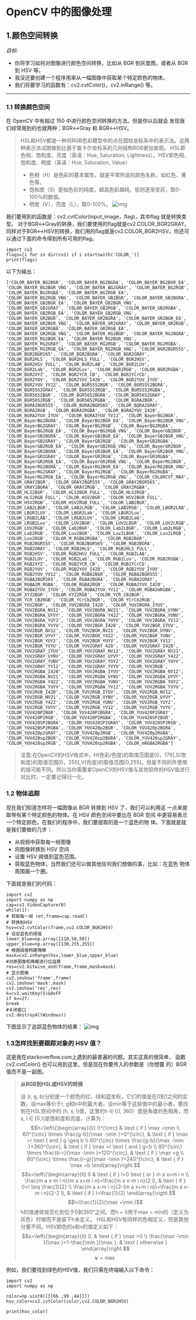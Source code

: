 # OpenCV 中的图像处理 

## 1.颜色空间转换
_目标:_ 
* 你将学习如何对图像进行颜色空间转换，比如从 BGR 到灰度图，或者从 BGR 到 HSV 等。 
* 我没还要创建一个程序用来从一幅图像中获取某个特定颜色的物体。
* 我们将要学习的函数有：cv2.cvtColor()，cv2.inRange() 等。
***
### 1.1 转换颜色空间
在 OpenCV 中有超过 150 中进行颜色空间转换的方法。但是你以后就会 发现我们经常用到的也就两种：BGR↔Gray 和 BGR↔HSV。 
>HSL和HSV都是一种将RGB色彩模型中的点在圆柱坐标系中的表示法。这两种表示法试图做到比基于笛卡尔坐标系的几何结构RGB更加直观。
HSL即色相、饱和度、亮度（英语：Hue, Saturation, Lightness）。HSV即色相、饱和度、明度（英语：Hue, Saturation, Value）
>* 色相（H）是色彩的基本属性，就是平常所说的颜色名称，如红色、黄色等。
>* 饱和度（S）是指色彩的纯度，越高色彩越纯，低则逐渐变灰，取0-100%的数值。
>* 明度（V），亮度（L），取0-100%。
![img]( https://upload.wikimedia.org/wikipedia/commons/thumb/a/a0/Hsl-hsv_models.svg/800px-Hsl-hsv_models.svg.png 'img')

我们要用到的函数是：cv2.cvtColor(input_image，ﬂag)，其中ﬂag 就是转换类型。
对于BGR↔Gray的转换，我们要使用的ﬂag就是cv2.COLOR_BGR2GRAY。同样对于BGR↔HSV的转换，我们用的ﬂag就是cv2.COLOR_BGR2HSV。你还可以通过下面的命令得到所有可用的ﬂag。
```
import cv2 
flags=[i for in dir(cv2) if i startswith('COLOR_')]
print(flags)
```
以下为输出：
```
['COLOR_BAYER_BG2BGR', 'COLOR_BAYER_BG2BGRA', 'COLOR_BAYER_BG2BGR_EA', 'COLOR_BAYER_BG2BGR_VNG', 'COLOR_BAYER_BG2GRAY', 'COLOR_BAYER_BG2RGB', 'COLOR_BAYER_BG2RGBA', 'COLOR_BAYER_BG2RGB_EA', 'COLOR_BAYER_BG2RGB_VNG', 'COLOR_BAYER_GB2BGR', 'COLOR_BAYER_GB2BGRA', 'COLOR_BAYER_GB2BGR_EA', 'COLOR_BAYER_GB2BGR_VNG', 'COLOR_BAYER_GB2GRAY', 'COLOR_BAYER_GB2RGB', 'COLOR_BAYER_GB2RGBA', 'COLOR_BAYER_GB2RGB_EA', 'COLOR_BAYER_GB2RGB_VNG', 'COLOR_BAYER_GR2BGR', 'COLOR_BAYER_GR2BGRA', 'COLOR_BAYER_GR2BGR_EA', 'COLOR_BAYER_GR2BGR_VNG', 'COLOR_BAYER_GR2GRAY', 'COLOR_BAYER_GR2RGB', 'COLOR_BAYER_GR2RGBA', 'COLOR_BAYER_GR2RGB_EA', 'COLOR_BAYER_GR2RGB_VNG', 'COLOR_BAYER_RG2BGR', 'COLOR_BAYER_RG2BGRA', 'COLOR_BAYER_RG2BGR_EA', 'COLOR_BAYER_RG2BGR_VNG', 'COLOR_BAYER_RG2GRAY', 'COLOR_BAYER_RG2RGB', 'COLOR_BAYER_RG2RGBA', 'COLOR_BAYER_RG2RGB_EA', 'COLOR_BAYER_RG2RGB_VNG', 'COLOR_BGR2BGR555', 'COLOR_BGR2BGR565', 'COLOR_BGR2BGRA', 'COLOR_BGR2GRAY', 'COLOR_BGR2HLS', 'COLOR_BGR2HLS_FULL', 'COLOR_BGR2HSV', 'COLOR_BGR2HSV_FULL', 'COLOR_BGR2LAB', 'COLOR_BGR2LUV', 'COLOR_BGR2Lab', 'COLOR_BGR2Luv', 'COLOR_BGR2RGB', 'COLOR_BGR2RGBA', 'COLOR_BGR2XYZ', 'COLOR_BGR2YCR_CB', 'COLOR_BGR2YCrCb', 'COLOR_BGR2YUV', 'COLOR_BGR2YUV_I420', 'COLOR_BGR2YUV_IYUV', 'COLOR_BGR2YUV_YV12', 'COLOR_BGR5552BGR', 'COLOR_BGR5552BGRA', 'COLOR_BGR5552GRAY', 'COLOR_BGR5552RGB', 'COLOR_BGR5552RGBA', 'COLOR_BGR5652BGR', 'COLOR_BGR5652BGRA', 'COLOR_BGR5652GRAY', 'COLOR_BGR5652RGB', 'COLOR_BGR5652RGBA', 'COLOR_BGRA2BGR', 'COLOR_BGRA2BGR555', 'COLOR_BGRA2BGR565', 'COLOR_BGRA2GRAY', 'COLOR_BGRA2RGB', 'COLOR_BGRA2RGBA', 'COLOR_BGRA2YUV_I420', 'COLOR_BGRA2YUV_IYUV', 'COLOR_BGRA2YUV_YV12', 'COLOR_BayerBG2BGR', 'COLOR_BayerBG2BGRA', 'COLOR_BayerBG2BGR_EA', 'COLOR_BayerBG2BGR_VNG', 'COLOR_BayerBG2GRAY', 'COLOR_BayerBG2RGB', 'COLOR_BayerBG2RGBA', 'COLOR_BayerBG2RGB_EA', 'COLOR_BayerBG2RGB_VNG', 'COLOR_BayerGB2BGR', 'COLOR_BayerGB2BGRA', 'COLOR_BayerGB2BGR_EA', 'COLOR_BayerGB2BGR_VNG', 'COLOR_BayerGB2GRAY', 'COLOR_BayerGB2RGB', 'COLOR_BayerGB2RGBA', 'COLOR_BayerGB2RGB_EA', 'COLOR_BayerGB2RGB_VNG', 'COLOR_BayerGR2BGR', 'COLOR_BayerGR2BGRA', 'COLOR_BayerGR2BGR_EA', 'COLOR_BayerGR2BGR_VNG', 'COLOR_BayerGR2GRAY', 'COLOR_BayerGR2RGB', 'COLOR_BayerGR2RGBA', 'COLOR_BayerGR2RGB_EA', 'COLOR_BayerGR2RGB_VNG', 'COLOR_BayerRG2BGR', 'COLOR_BayerRG2BGRA', 'COLOR_BayerRG2BGR_EA', 'COLOR_BayerRG2BGR_VNG', 'COLOR_BayerRG2GRAY', 'COLOR_BayerRG2RGB', 'COLOR_BayerRG2RGBA', 'COLOR_BayerRG2RGB_EA', 'COLOR_BayerRG2RGB_VNG', 'COLOR_COLORCVT_MAX', 'COLOR_GRAY2BGR', 'COLOR_GRAY2BGR555', 'COLOR_GRAY2BGR565', 'COLOR_GRAY2BGRA', 'COLOR_GRAY2RGB', 'COLOR_GRAY2RGBA', 'COLOR_HLS2BGR', 'COLOR_HLS2BGR_FULL', 'COLOR_HLS2RGB', 'COLOR_HLS2RGB_FULL', 'COLOR_HSV2BGR', 'COLOR_HSV2BGR_FULL', 'COLOR_HSV2RGB', 'COLOR_HSV2RGB_FULL', 'COLOR_LAB2BGR', 'COLOR_LAB2LBGR', 'COLOR_LAB2LRGB', 'COLOR_LAB2RGB', 'COLOR_LBGR2LAB', 'COLOR_LBGR2LUV', 'COLOR_LBGR2Lab', 'COLOR_LBGR2Luv', 'COLOR_LRGB2LAB', 'COLOR_LRGB2LUV', 'COLOR_LRGB2Lab', 'COLOR_LRGB2Luv', 'COLOR_LUV2BGR', 'COLOR_LUV2LBGR', 'COLOR_LUV2LRGB', 'COLOR_LUV2RGB', 'COLOR_Lab2BGR', 'COLOR_Lab2LBGR', 'COLOR_Lab2LRGB', 'COLOR_Lab2RGB', 'COLOR_Luv2BGR', 'COLOR_Luv2LBGR', 'COLOR_Luv2LRGB', 'COLOR_Luv2RGB', 'COLOR_M_RGBA2RGBA', 'COLOR_RGB2BGR', 'COLOR_RGB2BGR555', 'COLOR_RGB2BGR565', 'COLOR_RGB2BGRA', 'COLOR_RGB2GRAY', 'COLOR_RGB2HLS', 'COLOR_RGB2HLS_FULL', 'COLOR_RGB2HSV', 'COLOR_RGB2HSV_FULL', 'COLOR_RGB2LAB', 'COLOR_RGB2LUV', 'COLOR_RGB2Lab', 'COLOR_RGB2Luv', 'COLOR_RGB2RGBA', 'COLOR_RGB2XYZ', 'COLOR_RGB2YCR_CB', 'COLOR_RGB2YCrCb', 'COLOR_RGB2YUV', 'COLOR_RGB2YUV_I420', 'COLOR_RGB2YUV_IYUV', 'COLOR_RGB2YUV_YV12', 'COLOR_RGBA2BGR', 'COLOR_RGBA2BGR555', 'COLOR_RGBA2BGR565', 'COLOR_RGBA2BGRA', 'COLOR_RGBA2GRAY', 'COLOR_RGBA2M_RGBA', 'COLOR_RGBA2RGB', 'COLOR_RGBA2YUV_I420', 'COLOR_RGBA2YUV_IYUV', 'COLOR_RGBA2YUV_YV12', 'COLOR_RGBA2mRGBA', 'COLOR_XYZ2BGR', 'COLOR_XYZ2RGB', 'COLOR_YCR_CB2BGR', 'COLOR_YCR_CB2RGB', 'COLOR_YCrCb2BGR', 'COLOR_YCrCb2RGB', 'COLOR_YUV2BGR', 'COLOR_YUV2BGRA_I420', 'COLOR_YUV2BGRA_IYUV', 'COLOR_YUV2BGRA_NV12', 'COLOR_YUV2BGRA_NV21', 'COLOR_YUV2BGRA_UYNV', 'COLOR_YUV2BGRA_UYVY', 'COLOR_YUV2BGRA_Y422', 'COLOR_YUV2BGRA_YUNV', 'COLOR_YUV2BGRA_YUY2', 'COLOR_YUV2BGRA_YUYV', 'COLOR_YUV2BGRA_YV12', 'COLOR_YUV2BGRA_YVYU', 'COLOR_YUV2BGR_I420', 'COLOR_YUV2BGR_IYUV', 'COLOR_YUV2BGR_NV12', 'COLOR_YUV2BGR_NV21', 'COLOR_YUV2BGR_UYNV', 'COLOR_YUV2BGR_UYVY', 'COLOR_YUV2BGR_Y422', 'COLOR_YUV2BGR_YUNV', 'COLOR_YUV2BGR_YUY2', 'COLOR_YUV2BGR_YUYV', 'COLOR_YUV2BGR_YV12', 'COLOR_YUV2BGR_YVYU', 'COLOR_YUV2GRAY_420', 'COLOR_YUV2GRAY_I420', 'COLOR_YUV2GRAY_IYUV', 'COLOR_YUV2GRAY_NV12', 'COLOR_YUV2GRAY_NV21', 'COLOR_YUV2GRAY_UYNV', 'COLOR_YUV2GRAY_UYVY', 'COLOR_YUV2GRAY_Y422', 'COLOR_YUV2GRAY_YUNV', 'COLOR_YUV2GRAY_YUY2', 'COLOR_YUV2GRAY_YUYV', 'COLOR_YUV2GRAY_YV12', 'COLOR_YUV2GRAY_YVYU', 'COLOR_YUV2RGB', 'COLOR_YUV2RGBA_I420', 'COLOR_YUV2RGBA_IYUV', 'COLOR_YUV2RGBA_NV12', 'COLOR_YUV2RGBA_NV21', 'COLOR_YUV2RGBA_UYNV', 'COLOR_YUV2RGBA_UYVY', 'COLOR_YUV2RGBA_Y422', 'COLOR_YUV2RGBA_YUNV', 'COLOR_YUV2RGBA_YUY2', 'COLOR_YUV2RGBA_YUYV', 'COLOR_YUV2RGBA_YV12', 'COLOR_YUV2RGBA_YVYU', 'COLOR_YUV2RGB_I420', 'COLOR_YUV2RGB_IYUV', 'COLOR_YUV2RGB_NV12', 'COLOR_YUV2RGB_NV21', 'COLOR_YUV2RGB_UYNV', 'COLOR_YUV2RGB_UYVY', 'COLOR_YUV2RGB_Y422', 'COLOR_YUV2RGB_YUNV', 'COLOR_YUV2RGB_YUY2', 'COLOR_YUV2RGB_YUYV', 'COLOR_YUV2RGB_YV12', 'COLOR_YUV2RGB_YVYU', 'COLOR_YUV420P2BGR', 'COLOR_YUV420P2BGRA', 'COLOR_YUV420P2GRAY', 'COLOR_YUV420P2RGB', 'COLOR_YUV420P2RGBA', 'COLOR_YUV420SP2BGR', 'COLOR_YUV420SP2BGRA', 'COLOR_YUV420SP2GRAY', 'COLOR_YUV420SP2RGB', 'COLOR_YUV420SP2RGBA', 'COLOR_YUV420p2BGR', 'COLOR_YUV420p2BGRA', 'COLOR_YUV420p2GRAY', 'COLOR_YUV420p2RGB', 'COLOR_YUV420p2RGBA', 'COLOR_YUV420sp2BGR', 'COLOR_YUV420sp2BGRA', 'COLOR_YUV420sp2GRAY', 'COLOR_YUV420sp2RGB', 'COLOR_YUV420sp2RGBA', 'COLOR_mRGBA2RGBA']
```
>注意:在OpenCV的HSV格式中，H(色彩/色度)的取值范围是[0，179],S(饱和度)的取值范围[0，255],V(亮度)的取值范围[0,255]。但是不同的件使用的值可能不同。所以当你需要拿OpenCV的HSV值与其他软件的HSV值进行对比时，一定要记得归一化。

### 1.2 物体追踪

现在我们知道怎样将一幅图像从 BGR 转换到 HSV 了，我们可以利用这 一点来提取带有某个特定颜色的物体。在 HSV 颜色空间中要比在 BGR 空间 中更容易表示一个特定颜色。在我们的程序中，我们要提取的是一个蓝色的物 体。下面就是就是我们要做的几步： 
* 从视频中获取每一帧图像 
* 将图像转换到 HSV 空间 
* 设置 HSV 阈值到蓝色范围。 
* 获取蓝色物体，当然我们还可以做其他任何我们想做的事，比如：在蓝色 物体周围画一个圈。
  
下面就是我们的代码：
```
import cv2 
import numpy as np
cap=cv2.VideoCapture(0)
while(1):
# 获取每一帧 ret,frame=cap.read()
# 转换到HSV 
hsv=cv2.cvtColor(frame,cv2.COLOR_BGR2HSV)
# 设定蓝色的阈值 
lower_blue=np.array([110,50,50]) 
upper_blue=np.array([130,255,255])
# 根据阈值构建掩模 
mask=cv2.inRange(hsv,lower_blue,upper_blue)
#对原图像和掩模进行位运算 
res=cv2.bitwise_and(frame,frame,mask=mask)
# 显示图像 
cv2.imshow('frame',frame) 
cv2.imshow('mask',mask) 
cv2.imshow('res',res) 
k=cv2.waitKey(5)&0xFF 
if k==27: 
break
#关闭窗口 
cv2.destroyAllWindows()
```
下图显示了追踪蓝色物体的结果：
![img](2.png '物体追踪')

### 1.3怎样找到要跟踪对象的 HSV 值？

这是我在stackoverﬂow.com上遇到的最普遍的问题。其实这真的很简单， 函数 cv2.cvtColor() 也可以用到这里。但是现在你要传入的参数是（你想要 的）BGR 值而不是一副图。
>**从RGB到HSL或HSV的转换**
>
>设 (r, g, b)分别是一个颜色的红、绿和蓝坐标，它们的值是在0到1之间的实数。设max等价于r, g和b中的最大者。设min等于这些值中的最小者。要找到在HSL空间中的 (h, s, l)值，这里的h ∈ [0, 360）度是角度的色相角，而s, l ∈ [0,1]是饱和度和亮度，计算为：
>$$h=\left\{\begin{array}{ll}
0^{\circ} & \text { if } \max =\min \\
60^{\circ} \times \frac{g-b}{\max -\min }+0^{\circ}, & \text { if } \max =r \text { and } g \geq b \\
60^{\circ} \times \frac{g-b}{\max -\min }+360^{\circ}, & \text { if } \max =r \text { and } g<b \\
60^{\circ} \times \frac{b-r}{\max -\min }+120^{\circ}, & \text { if } \max =g \\
60^{\circ} \times \frac{r-g}{\max -\min }+240^{\circ}, & \text { if } \max =b
\end{array}\right.$$
>$$s=\left\{\begin{array}{ll}
0 & \text { if } l=0 \text { or } m a x=m i n \\
\frac{m a x-m i n}{m a x+m i n}=\frac{m a x-m i n}{2 l}, & \text { if } 0<l \leq \frac{1}{2} \\
\frac{m a x-m i n}{2-(m a x+m i n)}=\frac{m a x-m i n}{2-2 l}, & \text { if } l>\frac{1}{2}
\end{array}\right.$$
>$$l=\frac{1}{2}(\max +\min )$$
>h的值通常规范化到位于0到360°之间。而h = 0用于max = min的（定义为灰色）时候而不是留下h未定义。
HSL和HSV有同样的色相定义，但是其他分量不同。HSV颜色的s和v的值定义如下：
>$$s=\left\{\begin{array}{ll}
0, & \text { if } \max =0 \\
\frac{\max -\min }{\max }=1-\frac{\min }{\max }, & \text { otherwise }
\end{array}\right.$$
>$$\boldsymbol{v}=\max$$


例如，我们要找到绿色的HSV值，我们只需在终端输入以下命令：
```
import cv2
import numpy as np
 
color=np.uint8([[[66 ,99 ,44]]])
hsv_color=cv2.cvtColor(color,cv2.COLOR_BGR2HSV)
 
print(hsv_color)
```


